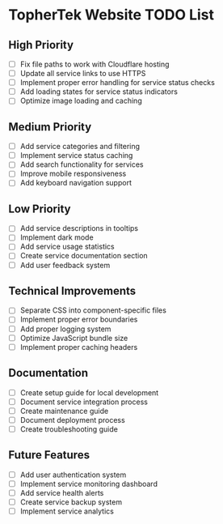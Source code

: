 # TopherTek Website TODO List

## High Priority
- [ ] Fix file paths to work with Cloudflare hosting
- [ ] Update all service links to use HTTPS
- [ ] Implement proper error handling for service status checks
- [ ] Add loading states for service status indicators
- [ ] Optimize image loading and caching

## Medium Priority
- [ ] Add service categories and filtering
- [ ] Implement service status caching
- [ ] Add search functionality for services
- [ ] Improve mobile responsiveness
- [ ] Add keyboard navigation support

## Low Priority
- [ ] Add service descriptions in tooltips
- [ ] Implement dark mode
- [ ] Add service usage statistics
- [ ] Create service documentation section
- [ ] Add user feedback system

## Technical Improvements
- [ ] Separate CSS into component-specific files
- [ ] Implement proper error boundaries
- [ ] Add proper logging system
- [ ] Optimize JavaScript bundle size
- [ ] Implement proper caching headers

## Documentation
- [ ] Create setup guide for local development
- [ ] Document service integration process
- [ ] Create maintenance guide
- [ ] Document deployment process
- [ ] Create troubleshooting guide

## Future Features
- [ ] Add user authentication system
- [ ] Implement service monitoring dashboard
- [ ] Add service health alerts
- [ ] Create service backup system
- [ ] Implement service analytics 